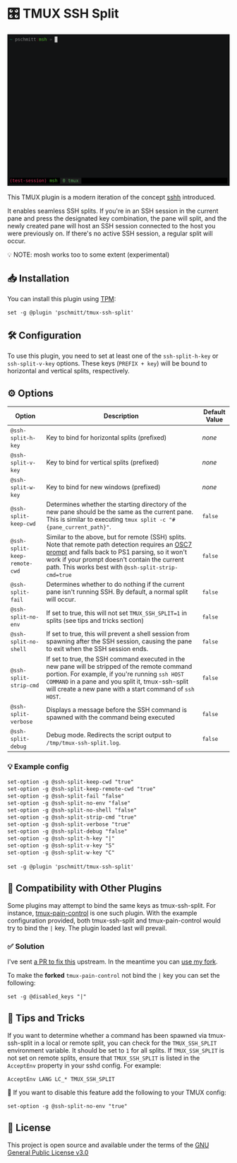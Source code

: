 # 🎛️ TMUX SSH Split

[![](./tmux-ssh-split.gif)](https://asciinema.org/a/335250)

This TMUX plugin is a modern iteration of the concept
[sshh](https://github.com/yudai/sshh)
introduced.

It enables seamless SSH
splits. If you're in an SSH session in the current pane and press the designated
key combination, the pane will split, and the newly created pane will host an
SSH session connected to the host you were previously on. If there's no active
SSH session, a regular split will occur.

💡 NOTE: mosh works too to some extent (experimental)

## 📥 Installation

You can install this plugin using [TPM](https://github.com/tmux-plugins/tpm):

```
set -g @plugin 'pschmitt/tmux-ssh-split'
```

## 🛠️ Configuration

To use this plugin, you need to set at least one of the `ssh-split-h-key`
or `ssh-split-v-key` options. These keys (`PREFIX + key`) will be bound to
horizontal and vertical splits, respectively.

## ⚙️ Options

| Option                       | Description                                                                                                                                                                                                                                                                                                                                                              | Default Value |
| ---                          | ---                                                                                                                                                                                                                                                                                                                                                                      | ---           |
| `@ssh-split-h-key`           | Key to bind for horizontal splits (prefixed)                                                                                                                                                                                                                                                                                                                             | *none*        |
| `@ssh-split-v-key`           | Key to bind for vertical splits (prefixed)                                                                                                                                                                                                                                                                                                                               | *none*        |
| `@ssh-split-w-key`           | Key to bind for new windows (prefixed)                                                                                                                                                                                                                                                                                                                                   | *none*        |
| `@ssh-split-keep-cwd`        | Determines whether the starting directory of the new pane should be the same as the current pane. This is similar to executing `tmux split -c "#{pane_current_path}"`.                                                                                                                                                                                                   | `false`       |
| `@ssh-split-keep-remote-cwd` | Similar to the above, but for remote (SSH) splits. Note that remote path detection requires an [OSC7 prompt](https://wezfurlong.org/wezterm/shell-integration.html#osc-7-escape-sequence-to-set-the-working-directory) and falls back to PS1 parsing, so it won't work if your prompt doesn't contain the current path. This works best with `@ssh-split-strip-cmd=true` | `false`       |
| `@ssh-split-fail`            | Determines whether to do nothing if the current pane isn't running SSH. By default, a normal split will occur.                                                                                                                                                                                                                                                           | `false`       |
| `@ssh-split-no-env`          | If set to true, this will not set `TMUX_SSH_SPLIT=1` in splits (see tips and tricks section)                                                                                                                                                                                                                                                                             | `false`       |
| `@ssh-split-no-shell`        | If set to true, this will prevent a shell session from spawning after the SSH session, causing the pane to exit when the SSH session ends.                                                                                                                                                                                                                               | `false`       |
| `@ssh-split-strip-cmd`       | If set to true, the SSH command executed in the new pane will be stripped of the remote command portion. For example, if you're running `ssh HOST COMMAND` in a pane and you split it, tmux-ssh-split will create a new pane with a start command of `ssh HOST`.                                                                                                         | `false`       |
| `@ssh-split-verbose`         | Displays a message before the SSH command is spawned with the command being executed                                                                                                                                                                                                                                                                                     | `false`       |
| `@ssh-split-debug`           | Debug mode. Redirects the script output to `/tmp/tmux-ssh-split.log`.                                                                                                                                                                                                                                                                                                    | `false`       |

### 💡 Example config

```
set-option -g @ssh-split-keep-cwd "true"
set-option -g @ssh-split-keep-remote-cwd "true"
set-option -g @ssh-split-fail "false"
set-option -g @ssh-split-no-env "false"
set-option -g @ssh-split-no-shell "false"
set-option -g @ssh-split-strip-cmd "true"
set-option -g @ssh-split-verbose "true"
set-option -g @ssh-split-debug "false"
set-option -g @ssh-split-h-key "|"
set-option -g @ssh-split-v-key "S"
set-option -g @ssh-split-w-key "C"

set -g @plugin 'pschmitt/tmux-ssh-split'
```

## 🔌 Compatibility with Other Plugins

Some plugins may attempt to bind the same keys as tmux-ssh-split. For instance,
[tmux-pain-control](https://github.com/tmux-plugins/tmux-pain-control) is one
such plugin. With the example configuration provided, both tmux-ssh-split
and tmux-pain-control would try to bind the `|` key. The plugin loaded last
will prevail.

### ✅ Solution

I've sent
[a PR to fix this](https://github.com/tmux-plugins/tmux-pain-control/pull/33)
upstream. In the meantime you can
[use my fork](https://github.com/pschmitt/tmux-pain-control/).

To make the **forked** `tmux-pain-control` not bind the `|` key you can set
the following:

```
set -g @disabled_keys "|"
```

## 🎩 Tips and Tricks

If you want to determine whether a command has been spawned via tmux-ssh-split
in a local or remote split, you can check for the `TMUX_SSH_SPLIT` environment
variable. It should be set to `1` for all splits. If `TMUX_SSH_SPLIT` is not set
on remote splits, ensure that `TMUX_SSH_SPLIT` is listed in the `AcceptEnv`
property in your sshd config. For example:

```
AcceptEnv LANG LC_* TMUX_SSH_SPLIT
```

🤚 If you want to disable this feature add the following to your TMUX config:

```
set-option -g @ssh-split-no-env "true"
```

## 📜 License

This project is open source and available under the terms of the
[GNU General Public License v3.0](./LICENSE)
